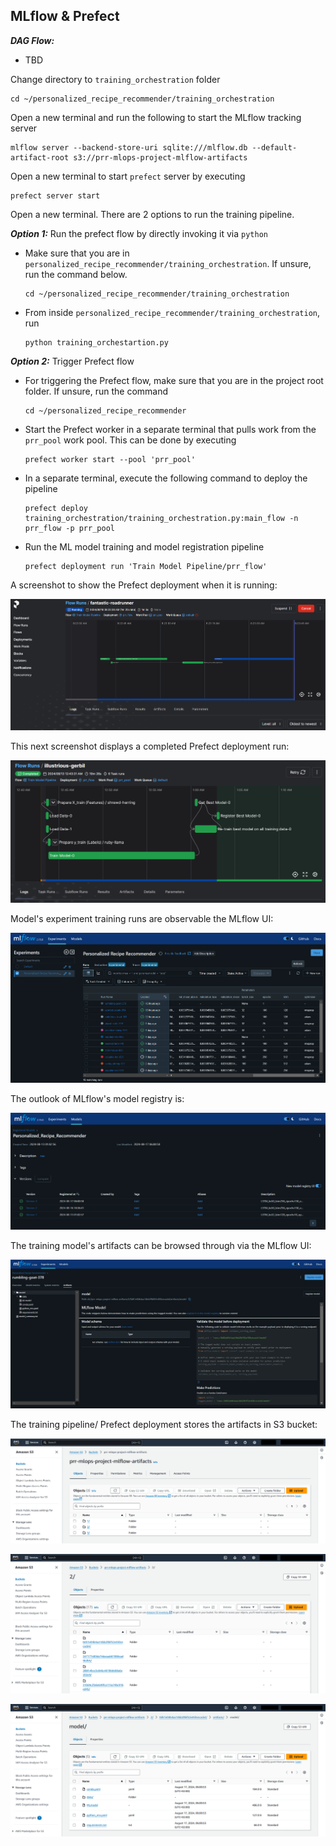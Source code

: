 ## MLflow & Prefect

***DAG Flow:***

  - TBD

Change directory to `training_orchestration` folder

```
cd ~/personalized_recipe_recommender/training_orchestration
```

Open a new terminal and run the following to start the MLflow tracking server

```
mlflow server --backend-store-uri sqlite:///mlflow.db --default-artifact-root s3://prr-mlops-project-mlflow-artifacts
```

Open a new terminal to start `prefect` server by executing

```
prefect server start
```

Open a new terminal. There are 2 options to run the training pipeline.

***Option 1:*** Run the prefect flow by directly invoking it via `python`

- Make sure that you are in `personalized_recipe_recommender/training_orchestration`. If unsure, run the command below.

	```
	cd ~/personalized_recipe_recommender/training_orchestration
	```

- From inside `personalized_recipe_recommender/training_orchestration`, run

	```
	python training_orchestartion.py
	```


***Option 2:*** Trigger Prefect flow

- For triggering the Prefect flow, make sure that you are in the project root folder. If unsure, run the command

    ```
    cd ~/personalized_recipe_recommender
    ```

- Start the Prefect worker in a separate terminal that pulls work from the `prr_pool` work pool. This can be done by executing

    ```
	prefect worker start --pool 'prr_pool'
    ```

- In a separate terminal, execute the following command to deploy the pipeline
    
	```
    prefect deploy training_orchestration/training_orchestration.py:main_flow -n prr_flow -p prr_pool
	```

- Run the ML model training and model registration pipeline
    
	```
    prefect deployment run 'Train Model Pipeline/prr_flow'
	```

A screenshot to show the Prefect deployment when it is running:

![prefect](../images/prefect_1.png)

This next screenshot displays a completed Prefect deployment run:

![prefect](../images/prefect_2.png)

Model's experiment training runs are observable the MLflow UI:

![mlflow](../images/mlflow_1.png)

The outlook of MLflow's model registry is:

![mlflow](../images/mlflow_3.png)

The training model's artifacts can be browsed through via the MLflow UI:

![mlflow](../images/mlflow_2.png)

The training pipeline/ Prefect deployment stores the artifacts in S3 bucket:

![s3](../images/S3_1.png)

![s3](../images/S3_2.png)

![s3](../images/S3_3.png)
